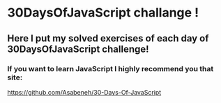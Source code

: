 # 30DaysOfJavaScript challange !

## Here I put my solved exercises of each day of 30DaysOfJavaScript challenge!

### If you want to learn JavaScript I highly recommend you that site:

https://github.com/Asabeneh/30-Days-Of-JavaScript
